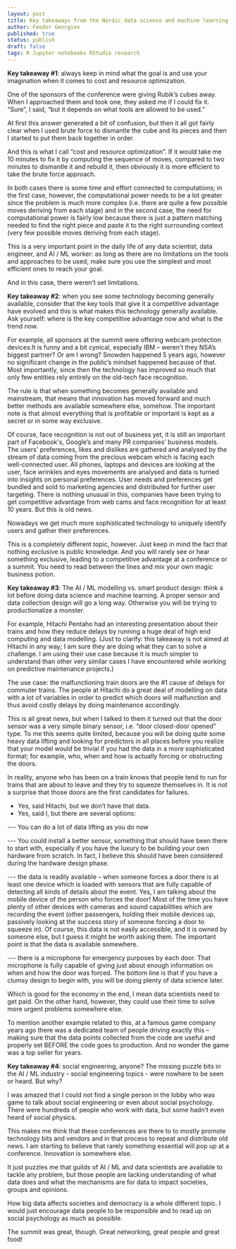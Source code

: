 ```yaml
---
layout: post
title: Key takeaways from the Nordic data science and machine learning summit 2018
author: Feodor Georgiev
published: true
status: publish
draft: false
tags: R Jupyter notebooks RStudio research 
---
```

 
 
<b>Key takeaway #1</b>: always keep in mind what the goal is and use your imagination when it comes to cost and resource optimization.
 
One of the sponsors of the conference were giving Rubik’s cubes away. When I approached them and took one, they asked me if I could fix it. “Sure”, I said, “but it depends on what tools are allowed to be used.” 
 
At first this answer generated a bit of confusion, but then it all got fairly clear when I used brute force to dismantle the cube and its pieces and then I started to put them back together in order. 
 
And this is what I call “cost and resource optimization”. If it would take me 10 minutes to fix it by computing the sequence of moves, compared to two minutes to dismantle it and rebuild it, then obviously it is more efficient to take the brute force approach. 
 
In both cases there is some time and effort connected to computations; in the first case, however, the computational power needs to be a lot greater since the problem is much more complex (i.e. there are quite a few possible moves deriving from each stage) and in the second case, the need for computational power is fairly low because there is just a pattern matching needed to find the right piece and paste it to the right surrounding context (very few possible moves deriving from each stage).
 
This is a very important point in the daily life of any data scientist, data engineer, and AI / ML worker: as long as there are no limitations on the tools and approaches to be used, make sure you use the simplest and most efficient ones to reach your goal. 
 
And in this case, there weren’t set limitations. 
 
 
<b>Key takeaway #2</b>: when you see some technology becoming generally available, consider that the key tools that give it a competitive advantage have evolved and this is what makes this technology generally available. Ask yourself: where is the key competitive advantage now and what is the trend now.
 
For example, all sponsors at the summit were offering webcam protection devices.It is funny and a bit cynical, especially IBM – weren’t they NSA’s biggest partner? Or am I wrong? Snowden happened 5 years ago, however no significant change in the public’s mindset happened because of that. Most importantly, since then the technology has improved so much that only few entities rely entirely on the old-tech face recognition.
 
The rule is that when something becomes generally available and mainstream, that means that innovation has moved forward and much better methods are available somewhere else, somehow. The important note is that almost everything that is profitable or important is kept as a secret or in some way exclusive. 
 
Of course, face recognition is not out of business yet, it is still an important part of Facebook's, Google’s and many PR companies’ business models. The users' preferences, likes and dislikes are gathered and analysed by the stream of data coming from the precious webcam which is facing each well-connected user. All phones, laptops and devices are looking at the user, face wrinkles and eyes movements are analysed and data is turned into insights on personal preferences. User needs and preferences get bundled and sold to marketing agencies and distributed for further user targeting. There is nothing unusual in this, companies have been trying to get competitive advantage from web cams and face recognition for at least 10 years. But this is old news. 
 
Nowadays we get much more sophisticated technology to uniquely identify users and gather their preferences. 
 
This is a completely different topic, however. Just keep in mind the fact that nothing exclusive is public knowledge. And you will rarely see or hear something exclusive, leading to a competitive advantage at a conference or a summit. You need to read between the lines and mix your own magic business potion. 
 
 
<b>Key takeaway #3</b>: The AI / ML modelling vs. smart product design: think a lot before doing data science and machine learning. A proper sensor and data collection design will go a long way. Otherwise you will be trying to productionalize a monster. 
 
 
For example, Hitachi Pentaho had an interesting presentation about their trains and how they reduce delays by running a huge deal of high end computing and data modelling. (Just to clarify: this takeaway is not aimed at Hitachi in any way; I am sure they are doing what they can to solve a challenge. I am using their use case because it is much simpler to understand than other very similar cases I have encountered while working on predictive maintenance projects.)
 
The use case: the malfunctioning train doors are the #1 cause of delays for commuter trains. The people at Hitachi do a great deal of modelling on data with a lot of variables in order to predict which doors will malfunction and thus avoid costly delays by doing maintenance accordingly. 
 
This is all great news, but when I talked to them it turned out that the door sensor was a very simple binary sensor, i.e. “door closed-door opened” type. To me this seems quite limited, because you will be doing quite some heavy data lifting and looking for predictors in all places before you realize that your model would be trivial if you had the data in a more sophisticated format; for example, who, when and how is actually forcing or obstructing the doors. 
 
In reality, anyone who has been on a train knows that people tend to run for trains that are about to leave and they try to squeeze themselves in. It is not a surprise that those doors are the first candidates for failures. 
 
-	Yes, said Hitachi, but we don’t have that data. 
-	Yes, said I, but there are several options: 
 
---	You can do a lot of data lifting as you do now
 
---	You could install a better sensor, something that should have been there to start with, especially if you have the luxury to be building your own hardware from scratch. In fact, I believe this should have been considered during the hardware design phase.
 
 
---	the data is readily available – when someone forces a door there is at least one device which is loaded with sensors that are fully capable of detecting all kinds of details about the event. Yes, I am talking about the mobile device of the person who forces the door! Most of the time you have plenty of other devices with cameras and sound capabilities which are recording the event (other passengers, holding their mobile devices up, passively looking at the success story of someone forcing a door to squeeze in). Of course, this data is not easily accessible, and it is owned by someone else, but I guess it might be worth asking them. The important point is that the data is available somewhere. 
 
---	there is a microphone for emergency purposes by each door. That microphone is fully capable of giving just about enough information on when and how the door was forced. 
The bottom line is that if you have a clumsy design to begin with, you will be doing plenty of data science later.
 
Which is good for the economy in the end, I mean data scientists need to get paid. On the other hand, however, they could use their time to solve more urgent problems somewhere else. 
 
To mention another example related to this, at a famous game company years ago there was a dedicated team of people driving exactly this – making sure that the data points collected from the code are useful and properly set BEFORE the code goes to production. And no wonder the game was a top seller for years. 
 
 
<b>Key takeaway #4</b>: social engineering, anyone? The missing puzzle bits in the AI / ML industry - social engineering topics - were nowhere to be seen or heard. But why?  
 
I was amazed that I could not find a single person in the lobby who was game to talk about social engineering or even about social psychology. There were hundreds of people who work with data, but some hadn’t even heard of social physics. 
 
This makes me think that these conferences are there to to mostly promote technology bits and vendors and in that process to repeat and distribute old news. I am starting to believe that rarely something essential will pop up at a conference. Innovation is somewhere else. 
 
It just puzzles me that guilds of AI / ML and data scientists are available to tackle any problem, but those people are lacking understanding of what data does and what the mechanisms are for data to impact societies, groups and opinions. 
 
How big data affects societies and democracy is a whole different topic. I would just encourage data people to be responsible and to read up on social psychology as much as possible. 
 
 
The summit was great, though. Great networking, great people and great food! 
